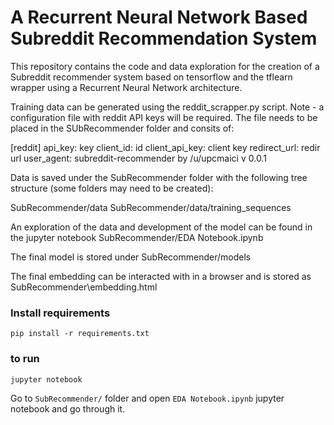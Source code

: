 # A Recurrent Neural Network Based Subreddit Recommendation System

This repository contains the code and data exploration for the creation of a Subreddit recommender system based on tensorflow and the tflearn wrapper using a
Recurrent Neural Network architecture.

Training data can be generated using the reddit_scrapper.py script. Note - a configuration file with reddit API keys will be required. The file needs to be placed in the 
SUbRecommender folder and consits of:

[reddit]
api_key: key
client_id: id
client_api_key: client key
redirect_url: redir url
user_agent: subreddit-recommender by /u/upcmaici v 0.0.1 

Data is saved under the SubRecommender folder with the following tree structure (some folders may need to be created):

SubRecommender/data
SubRecommender/data/training_sequences


An exploration of the data and development of the model can be found in the jupyter notebook SubRecommender/EDA Notebook.ipynb

The final model is stored under SubRecommender/models

The final embedding can be interacted with in a browser and is stored as SubRecommender\embedding.html

### Install requirements

```
pip install -r requirements.txt
```

### to run

```
jupyter notebook
```

Go to `SubRecommender/` folder and open `EDA Notebook.ipynb` jupyter notebook and go through it.

